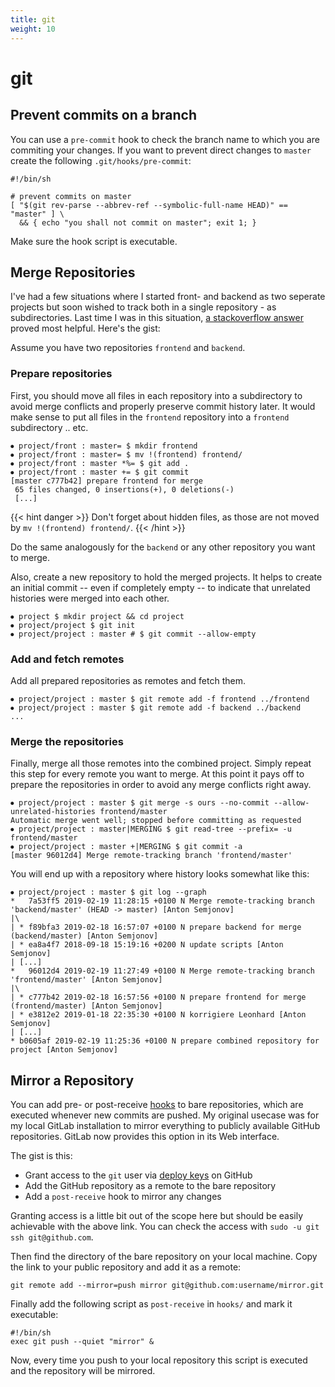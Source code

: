 ```yaml
---
title: git
weight: 10
---
```


# git


## Prevent commits on a branch

You can use a `pre-commit` hook to check the branch name to which you are commiting your changes. If
you want to prevent direct changes to `master` create the following `.git/hooks/pre-commit`:

```
#!/bin/sh

# prevent commits on master
[ "$(git rev-parse --abbrev-ref --symbolic-full-name HEAD)" == "master" ] \
  && { echo "you shall not commit on master"; exit 1; }
```

Make sure the hook script is executable.



## Merge Repositories

I've had a few situations where I started front- and backend as two seperate projects but soon
wished to track both in a single repository - as subdirectories. Last time I was in this situation,
[a stackoverflow answer](https://stackoverflow.com/a/6442034) proved most helpful. Here's the gist:

Assume you have two repositories `frontend` and `backend`.

### Prepare repositories

First, you should move all files in each repository into a subdirectory to avoid merge conflicts and
properly preserve commit history later. It would make sense to put all files in the `frontend`
repository into a `frontend` subdirectory .. etc.

```
⦁ project/front : master= $ mkdir frontend
⦁ project/front : master= $ mv !(frontend) frontend/
⦁ project/front : master *%= $ git add .
⦁ project/front : master += $ git commit
[master c777b42] prepare frontend for merge
 65 files changed, 0 insertions(+), 0 deletions(-)
 [...]
```

{{< hint danger >}}
Don't forget about hidden files, as those are not moved by `mv !(frontend) frontend/`.
{{< /hint >}}

Do the same analogously for the `backend` or any other repository you want to merge.

Also, create a new repository to hold the merged projects. It helps to create an initial commit --
even if completely empty -- to indicate that unrelated histories were merged into each other.

```
⦁ project $ mkdir project && cd project
⦁ project/project $ git init
⦁ project/project : master # $ git commit --allow-empty
```

### Add and fetch remotes

Add all prepared repositories as remotes and fetch them.

```
⦁ project/project : master $ git remote add -f frontend ../frontend
⦁ project/project : master $ git remote add -f backend ../backend
...
```

### Merge the repositories

Finally, merge all those remotes into the combined project. Simply repeat this step for every remote
you want to merge. At this point it pays off to prepare the repositories in order to avoid any merge
conflicts right away.

```
⦁ project/project : master $ git merge -s ours --no-commit --allow-unrelated-histories frontend/master
Automatic merge went well; stopped before committing as requested
⦁ project/project : master|MERGING $ git read-tree --prefix= -u frontend/master
⦁ project/project : master +|MERGING $ git commit -a
[master 96012d4] Merge remote-tracking branch 'frontend/master'
```

You will end up with a repository where history looks somewhat like this:

```
⦁ project/project : master $ git log --graph
*   7a53ff5 2019-02-19 11:28:15 +0100 N Merge remote-tracking branch 'backend/master' (HEAD -> master) [Anton Semjonov]
|\
| * f89bfa3 2019-02-18 16:57:07 +0100 N prepare backend for merge (backend/master) [Anton Semjonov]
| * ea8a4f7 2018-09-18 15:19:16 +0200 N update scripts [Anton Semjonov]
| [...]
*   96012d4 2019-02-19 11:27:49 +0100 N Merge remote-tracking branch 'frontend/master' [Anton Semjonov]
|\
| * c777b42 2019-02-18 16:57:56 +0100 N prepare frontend for merge (frontend/master) [Anton Semjonov]
| * e3812e2 2019-01-18 22:35:30 +0100 N korrigiere Leonhard [Anton Semjonov]
| [...]
* b0605af 2019-02-19 11:25:36 +0100 N prepare combined repository for project [Anton Semjonov]
```



## Mirror a Repository

You can add pre- or post-receive [hooks](https://git-scm.com/book/en/v2/Customizing-Git-Git-Hooks) to bare
repositories, which are executed whenever new commits are pushed. My original usecase was for my local
GitLab installation to mirror everything to publicly available GitHub repositories. GitLab now provides this
option in its Web interface.

The gist is this:

* Grant access to the `git` user via [deploy keys](https://developer.github.com/guides/managing-deploy-keys/#machine-users) on GitHub
* Add the GitHub repository as a remote to the bare repository
* Add a `post-receive` hook to mirror any changes

Granting access is a little bit out of the scope here but should be easily achievable with the above link.
You can check the access with `sudo -u git ssh git@github.com`.

Then find the directory of the bare repository on your local machine. Copy the link to your public
repository and add it as a remote:

```
git remote add --mirror=push mirror git@github.com:username/mirror.git
```

Finally add the following script as `post-receive` in `hooks/` and mark it executable:

```
#!/bin/sh
exec git push --quiet "mirror" &
```

Now, every time you push to your local repository this script is executed and the repository will be mirrored.
